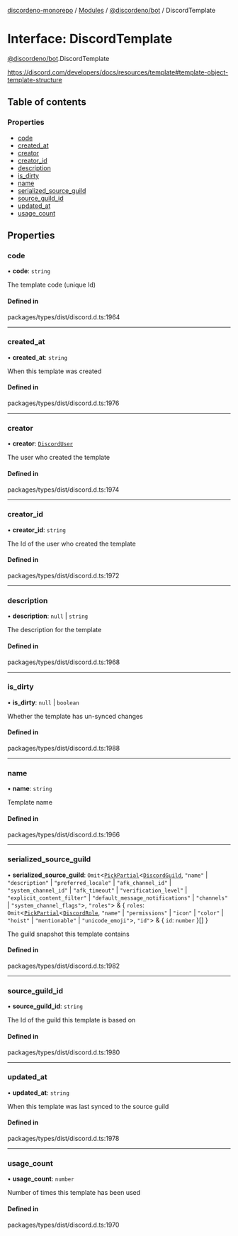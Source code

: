 [discordeno-monorepo](../README.md) / [Modules](../modules.md) / [@discordeno/bot](../modules/discordeno_bot.md) / DiscordTemplate

# Interface: DiscordTemplate

[@discordeno/bot](../modules/discordeno_bot.md).DiscordTemplate

https://discord.com/developers/docs/resources/template#template-object-template-structure

## Table of contents

### Properties

- [code](discordeno_bot.DiscordTemplate.md#code)
- [created_at](discordeno_bot.DiscordTemplate.md#created_at)
- [creator](discordeno_bot.DiscordTemplate.md#creator)
- [creator_id](discordeno_bot.DiscordTemplate.md#creator_id)
- [description](discordeno_bot.DiscordTemplate.md#description)
- [is_dirty](discordeno_bot.DiscordTemplate.md#is_dirty)
- [name](discordeno_bot.DiscordTemplate.md#name)
- [serialized_source_guild](discordeno_bot.DiscordTemplate.md#serialized_source_guild)
- [source_guild_id](discordeno_bot.DiscordTemplate.md#source_guild_id)
- [updated_at](discordeno_bot.DiscordTemplate.md#updated_at)
- [usage_count](discordeno_bot.DiscordTemplate.md#usage_count)

## Properties

### code

• **code**: `string`

The template code (unique Id)

#### Defined in

packages/types/dist/discord.d.ts:1964

---

### created_at

• **created_at**: `string`

When this template was created

#### Defined in

packages/types/dist/discord.d.ts:1976

---

### creator

• **creator**: [`DiscordUser`](discordeno_bot.DiscordUser.md)

The user who created the template

#### Defined in

packages/types/dist/discord.d.ts:1974

---

### creator_id

• **creator_id**: `string`

The Id of the user who created the template

#### Defined in

packages/types/dist/discord.d.ts:1972

---

### description

• **description**: `null` \| `string`

The description for the template

#### Defined in

packages/types/dist/discord.d.ts:1968

---

### is_dirty

• **is_dirty**: `null` \| `boolean`

Whether the template has un-synced changes

#### Defined in

packages/types/dist/discord.d.ts:1988

---

### name

• **name**: `string`

Template name

#### Defined in

packages/types/dist/discord.d.ts:1966

---

### serialized_source_guild

• **serialized_source_guild**: `Omit`<[`PickPartial`](../modules/discordeno_bot.md#pickpartial)<[`DiscordGuild`](discordeno_bot.DiscordGuild.md), `"name"` \| `"description"` \| `"preferred_locale"` \| `"afk_channel_id"` \| `"system_channel_id"` \| `"afk_timeout"` \| `"verification_level"` \| `"explicit_content_filter"` \| `"default_message_notifications"` \| `"channels"` \| `"system_channel_flags"`\>, `"roles"`\> & { `roles`: `Omit`<[`PickPartial`](../modules/discordeno_bot.md#pickpartial)<[`DiscordRole`](discordeno_bot.DiscordRole.md), `"name"` \| `"permissions"` \| `"icon"` \| `"color"` \| `"hoist"` \| `"mentionable"` \| `"unicode_emoji"`\>, `"id"`\> & { `id`: `number` }[] }

The guild snapshot this template contains

#### Defined in

packages/types/dist/discord.d.ts:1982

---

### source_guild_id

• **source_guild_id**: `string`

The Id of the guild this template is based on

#### Defined in

packages/types/dist/discord.d.ts:1980

---

### updated_at

• **updated_at**: `string`

When this template was last synced to the source guild

#### Defined in

packages/types/dist/discord.d.ts:1978

---

### usage_count

• **usage_count**: `number`

Number of times this template has been used

#### Defined in

packages/types/dist/discord.d.ts:1970
